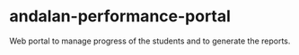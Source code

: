 # andalan-performance-portal
 Web portal to manage progress of the students and to generate the reports.
